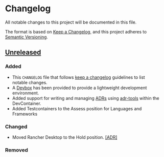 # Changelog

All notable changes to this project will be documented in this file.

The format is based on  [Keep a Changelog](https://keepachangelog.com/en/1.1.0/),
and this project adheres to [Semantic Versioning](https://semver.org/spec/v2.0.0.html).

## [Unreleased]

### Added

- This `CHANGELOG` file that follows [keep a changelog](https://keepachangelog.com/) guidelines to list notable changes.
- A [Devbox](https://www.jetify.com/devbox) has been provided to provide a lightweight development environment.
- Added support for writing and managing [ADRs](https://adr.github.io/) using [adr-tools](https://github.com/npryce/adr-tools) within the DevContainer.
- Added Testcontainers to the Assess position for Languages and Frameworks

### Changed

- Moved Rancher Desktop to the Hold position. [[ADR]](doc/architecture/decisions/0003-move-rancher-desktop-to-hold-in-technology-radar.md)

### Removed


[unreleased]: https://github.com/petersellars/techradar/compare/master